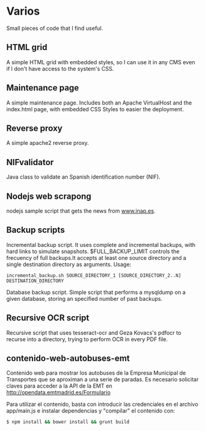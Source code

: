 Varios
=============

Small pieces of code that I find useful.

HTML grid
-------

A simple HTML grid with embedded styles, so I can use it in any CMS even if I don't have access to the system's CSS.

Maintenance page
-------

A simple maintenance page. Includes both an Apache VirtualHost and the index.html page, with embedded CSS Styles to easier the deployment.

Reverse proxy
-------

A simple apache2 reverse proxy.

NIFvalidator
-------
Java class to validate an Spanish identification number (NIF).

Nodejs web scrapong
-------
nodejs sample script that gets the news from www.inap.es.

Backup scripts
-------

Incremental backup script. It uses complete and incremental backups, with 
hard links to simulate snapshots. $FULL_BACKUP_LIMIT controls the frecuency 
of full backups.It accepts at least one source directory and a single destination directory as arguments. Usage:

    incremental_backup.sh SOURCE_DIRECTORY_1 [SOURCE_DIRECTORY_2..N] DESTINATION_DIRECTORY

Database backup script. Simple script that performs a mysqldump on a given database, storing an specified number
of past backups.

Recursive OCR script
-------

Recursive script that uses tesseract-ocr and Geza Kovacs's pdfocr to recurse into a directory, trying to perform
OCR in every PDF file.

contenido-web-autobuses-emt
-------

Contenido web para mostrar los autobuses de la Empresa Municipal de Transportes que se aproximan a una serie de paradas. Es 
necesario solicitar claves para acceder a la API de la EMT en http://opendata.emtmadrid.es/Formulario

Para utilizar el contenido, basta con introducir las credenciales en el archivo app/main.js e instalar dependencias y "compilar" el contenido
con:

```sh
$ npm install && bower install && grunt build
```



